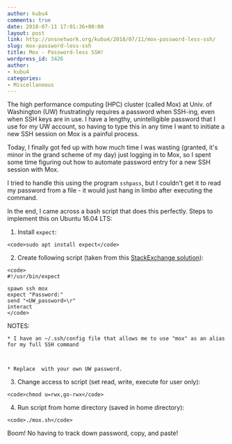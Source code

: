 ```yaml
---
author: kubu4
comments: true
date: 2018-07-11 17:01:36+00:00
layout: post
link: http://onsnetwork.org/kubu4/2018/07/11/mox-password-less-ssh/
slug: mox-password-less-ssh
title: Mox - Password-less SSH!
wordpress_id: 3426
author:
- kubu4
categories:
- Miscellaneous
---
```


The high performance computing (HPC) cluster  (called Mox) at Univ. of Washington (UW) frustratingly requires a password when SSH-ing, even when SSH keys are in use. I have a lengthy, unintelligible password that I use for my UW account, so having to type this in any time I want to initiate a new SSH session on Mox is a painful process.

Today, I finally got fed up with how much time I was wasting (granted, it's minor in the grand scheme of my day) just logging in to Mox, so I spent some time figuring out how to automate password entry for a new SSH session with Mox.

I tried to handle this using the program `sshpass`, but I couldn't get it to read my password from a file - it would just hang in limbo after executing the command.

In the end, I came across a bash script that does this perfectly. Steps to implement this on Ubuntu 16.04 LTS:





  1. Install `expect`:


    
    <code>sudo apt install expect</code>



  2. Create following script (taken from this [StackExchange solution](https://unix.stackexchange.com/questions/31071/shell-script-for-logging-into-a-ssh-server)):


    
    <code>
    #!/usr/bin/expect
    
    spawn ssh mox
    expect "Password:"
    send "<UW_password>\r"
    interact
    </code>



NOTES:



    * I have an ~/.ssh/config file that allows me to use "mox" as an alias for my full SSH command



    * Replace  with your own UW password.





  3. Change access to script (set read, write, execute for user only):


    
    <code>chmod u=rwx,go-rwx</code>



  4. Run script from home directory (saved in home directory):


    
    <code>./mox.sh</code>




Boom! No having to track down password, copy, and paste!
